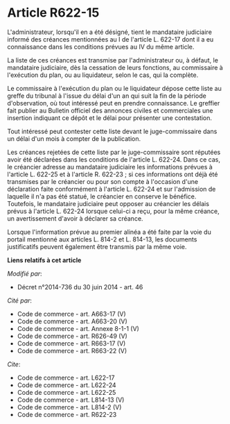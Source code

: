 # Article R622-15

L'administrateur, lorsqu'il en a été désigné, tient le mandataire judiciaire informé des créances mentionnées au I de
l'article L. 622-17 dont il a eu connaissance dans les conditions prévues au IV du même article. 

La liste de ces créances est transmise par l'administrateur ou, à défaut, le mandataire judiciaire, dès la cessation de leurs
fonctions, au commissaire à l'exécution du plan, ou au liquidateur, selon le cas, qui la complète. 

Le commissaire à l'exécution du plan ou le liquidateur dépose cette liste au greffe du tribunal à l'issue du délai d'un an
qui suit la fin de la période d'observation, où tout intéressé peut en prendre connaissance. Le greffier fait publier au
Bulletin officiel des annonces civiles et commerciales une insertion indiquant ce dépôt et le délai pour présenter une
contestation. 

Tout intéressé peut contester cette liste devant le juge-commissaire dans un délai d'un mois à compter de la publication. 

Les créances rejetées de cette liste par le juge-commissaire sont réputées avoir été déclarées dans les conditions de
l'article L. 622-24. Dans ce cas, le créancier adresse au mandataire judiciaire les informations prévues à l'article L.
622-25 et à l'article R. 622-23 ; si ces informations ont déjà été transmises par le créancier ou pour son compte à
l'occasion d'une déclaration faite conformément à l'article L. 622-24 et sur l'admission de laquelle il n'a pas été statué,
le créancier en conserve le bénéfice. Toutefois, le mandataire judiciaire peut opposer au créancier les délais prévus à
l'article L. 622-24 lorsque celui-ci a reçu, pour la même créance, un avertissement d'avoir à déclarer sa créance. 

Lorsque l'information prévue au premier alinéa a été faite par la voie du portail mentionné aux articles L. 814-2 et L.
814-13, les documents justificatifs peuvent également être transmis par la même voie.

**Liens relatifs à cet article**

_Modifié par_:

  - Décret n°2014-736 du 30 juin 2014 - art. 46

_Cité par_:

  - Code de commerce - art. A663-17 (V)
  - Code de commerce - art. A663-20 (V)
  - Code de commerce - art. Annexe 8-1-1 (V)
  - Code de commerce - art. R626-49 (V)
  - Code de commerce - art. R663-17 (V)
  - Code de commerce - art. R663-22 (V)

_Cite_:

  - Code de commerce - art. L622-17
  - Code de commerce - art. L622-24
  - Code de commerce - art. L622-25
  - Code de commerce - art. L814-13 (V)
  - Code de commerce - art. L814-2 (V)
  - Code de commerce - art. R622-23
